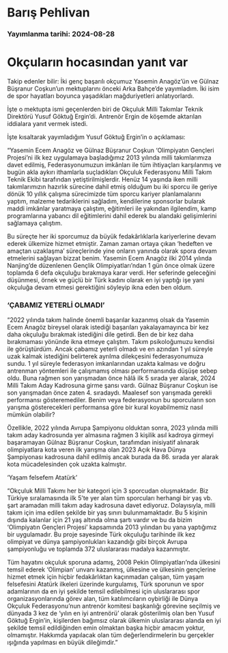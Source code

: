 # Barış Pehlivan

### Yayımlanma tarihi: 2024-08-28

# Okçuların hocasından yanıt var

Takip edenler bilir: İki genç başarılı okçumuz Yasemin Anagöz’ün ve Gülnaz Büşranur Coşkun’un mektuplarını önceki Arka Bahçe’de yayımladım. İki isim de spor hayatları boyunca yaşadıkları mağduriyetleri anlatıyorlardı.

İşte o mektupta ismi geçenlerden biri de Okçuluk Milli Takımlar Teknik Direktörü Yusuf Göktuğ Ergin’di. Antrenör Ergin de köşemde aktarılan iddialara yanıt vermek istedi.

İşte kısaltarak yayımladığım Yusuf Göktuğ Ergin’in o açıklaması:

“Yasemin Ecem Anagöz ve Gülnaz Büşranur Coşkun ‘Olimpiyatın Gençleri Projesi’ni ilk kez uygulamaya başladığımız 2013 yılında milli takımlarımıza davet edilmiş, Federasyonumuzun imkânları ile tüm ihtiyaçları karşılanmış ve bugün akla aykırı ithamlarla suçladıkları Okçuluk Federasyonu Milli Takım Teknik Ekibi tarafından yetiştirilmişlerdir. Henüz 14 yaşında iken milli takımlarımızın hazırlık sürecine dahil etmiş olduğum bu iki sporcu ile geriye dönük 10 yıllık çalışma sürecimizde tüm sporcu kariyer planlamalarını yaptım, malzeme tedariklerini sağladım, kendilerine sponsorlar bularak maddi imkânlar yaratmaya çalıştım, eğitimleri ile yakından ilgilendim, kamp programlarına yabancı dil eğitimlerini dahil ederek bu alandaki gelişimlerini sağlamaya çalıştım.

Bu süreçte her iki sporcumuz da büyük fedakârlıklarla kariyerlerine devam ederek ülkemize hizmet etmiştir. Zaman zaman ortaya çıkan ‘hedeften ve amaçtan uzaklaşma’ süreçlerinde yine onların yanında olarak spora devam etmelerini sağlayan bizzat benim. Yasemin Ecem Anagöz ilki 2014 yılında Nanjing’de düzenlenen Gençlik Olimpiyatları’ndan 1 gün önce olmak üzere toplamda 6 defa okçuluğu bırakmaya karar verdi. Her seferinde geleceğini düşünmesi, örnek ve güçlü bir Türk kadını olarak en iyi yaptığı işe yani okçuluğa devam etmesi gerektiğini söyleyip ikna eden ben oldum.


### ‘ÇABAMIZ YETERLİ OLMADI’

“2022 yılında takım halinde önemli başarılar kazanmış olsak da Yasemin Ecem Anagöz bireysel olarak istediği başarıları yakalayamayınca bir kez daha okçuluğu bırakmak istediğini dile getirdi. Ben de bir kez daha bırakmaması yönünde ikna etmeye çalıştım. Takım psikoloğumuzu kendisi ile görüştürdüm. Ancak çabamız yeterli olmadı ve en azından 1 yıl süreyle uzak kalmak istediğini belirterek ayrılma dilekçesini federasyonumuza sundu. 1 yıl süreyle federasyon imkanlarından uzakta kalması ve doğru antrenman yöntemleri ile çalışmamış olması performansında düşüşe sebep oldu. Buna rağmen son yarışmadan önce hâlâ ilk 5 sırada yer alarak, 2024 Milli Takım Aday Kadrosuna girme şansı vardı. Gülnaz Büşranur Coşkun ise son yarışmadan önce zaten 4. sıradaydı. Maalesef son yarışmada gerekli performansı gösteremediler. Benim veya federasyonun bu sporcuların son yarışma gösterecekleri performansa göre bir kural koyabilmemiz nasıl mümkün olabilir?

Özellikle, 2022 yılında Avrupa Şampiyonu olduktan sonra, 2023 yılında milli takım aday kadrosunda yer almasına rağmen 3 kişilik asıl kadroya girmeyi başaramayan Gülnaz Büşranur Coşkun, tarafımdan inisiyatif alınarak olimpiyatlara kota veren ilk yarışma olan 2023 Açık Hava Dünya Şampiyonası kadrosuna dahil edilmiş ancak burada da 86. sırada yer alarak kota mücadelesinden çok uzakta kalmıştır.

‘Yaşam felsefem Atatürk’

“Okçuluk Milli Takımı her bir kategori için 3 sporcudan oluşmaktadır. Biz Türkiye sıralamasında ilk 5’te yer alan tüm sporcuları herhangi bir yaş vb. şart aramadan milli takım aday kadrosuna davet ediyoruz. Dolayısıyla, milli takım için ima edilen şekilde bir yaş sınırı bulunmamaktadır. Bu 5 kişinin dışında kalanlar için 21 yaş altında olma şartı vardır ve bu da bizim ‘Olimpiyatın Gençleri Projesi’ kapsamında 2013 yılından bu yana yaptığımız bir uygulamadır. Bu proje sayesinde Türk okçuluğu tarihinde ilk kez olimpiyat ve dünya şampiyonlukları kazandığı gibi birçok Avrupa şampiyonluğu ve toplamda 372 uluslararası madalya kazanmıştır.

Tüm hayatını okçuluk sporuna adamış, 2008 Pekin Olimpiyatları’nda ülkesini temsil ederek ‘Olimpian’ unvanı kazanmış, ülkesine ve ülkesinin gençlerine hizmet etmek için hiçbir fedakârlıktan kaçınmadan çalışan, tüm yaşam felsefesini Atatürk ilkeleri üzerinde kurgulamış, Türk sporunun ve spor adamlarının da en iyi şekilde temsil edilebilmesi için uluslararası spor organizasyonlarında görev alan, tüm katılımcıların oybirliği ile Dünya Okçuluk Federasyonu’nun antrenör komitesi başkanlığı görevine seçilmiş ve dünyada 3 kez de ‘yılın en iyi antrenörü’ olarak gösterilmiş olan ben Yusuf Göktuğ Ergin’in, kişilerden bağımsız olarak ülkemin uluslararası alanda en iyi şekilde temsil edildiğinden emin olmaktan başka hiçbir amacım yoktur, olmamıştır. Hakkımda yapılacak olan tüm değerlendirmelerin bu gerçekler ışığında yapılması en büyük dileğimdir.”

